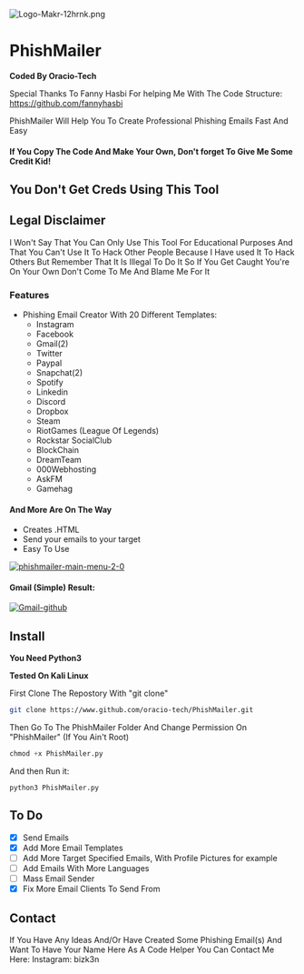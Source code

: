 ![Logo-Makr-12hrnk.png](https://i.postimg.cc/SR4vXjjq/Logo-Makr-12hrnk.png)

# PhishMailer


**Coded By Oracio-Tech**

Special Thanks To Fanny Hasbi For helping Me With The Code Structure: https://github.com/fannyhasbi 

PhishMailer Will Help You To Create Professional Phishing Emails Fast And Easy

#### If You Copy The Code And Make Your Own, Don't forget To Give Me Some Credit Kid!

## You Don't Get Creds Using This Tool 

## Legal Disclaimer
I Won't Say That You Can Only Use This Tool For Educational Purposes And That You Can't Use It To Hack Other People
Because I Have used It To Hack Others But Remember That It Is Illegal To Do It So If You Get Caught You're On Your Own
Don't Come To Me And Blame Me For It

### Features
* Phishing Email Creator With 20 Different Templates: 
  * Instagram
  * Facebook
  * Gmail(2)
  * Twitter
  * Paypal
  * Snapchat(2)
  * Spotify
  * Linkedin
  * Discord
  * Dropbox
  * Steam
  * RiotGames (League Of Legends)
  * Rockstar SocialClub
  * BlockChain
  * DreamTeam
  * 000Webhosting
  * AskFM
  * Gamehag
#### And More Are On The Way
* Creates .HTML
* Send your emails to your target
* Easy To Use

<a href="https://ibb.co/HTGXTNB"><img src="https://i.ibb.co/8gPXgzN/phishmailer-main-menu-2-0.png" alt="phishmailer-main-menu-2-0" border="0"></a>

#### Gmail (Simple) Result:
<a href="https://ibb.co/kSjzn5s"><img src="https://i.ibb.co/hmbr5LJ/Gmail-github.png" alt="Gmail-github" border="0"></a>

## Install
**You Need Python3**

**Tested On Kali Linux**

First Clone The Repostory With "git clone"
```bash
git clone https://www.github.com/oracio-tech/PhishMailer.git
```
Then Go To The PhishMailer Folder And Change Permission On "PhishMailer" (If You Ain't Root)
```python
chmod +x PhishMailer.py
```
And then Run it:
```Run
python3 PhishMailer.py
```
## To Do
- [x] Send Emails
- [x] Add More Email Templates
- [ ] Add More Target Specified Emails, With Profile Pictures for example
- [ ] Add Emails With More Languages 
- [ ] Mass Email Sender
- [x] Fix More Email Clients To Send From

## Contact
If You Have Any Ideas And/Or Have Created Some Phishing Email(s) And Want To Have Your Name Here As A Code Helper
You Can Contact Me Here:
Instagram: bizk3n
